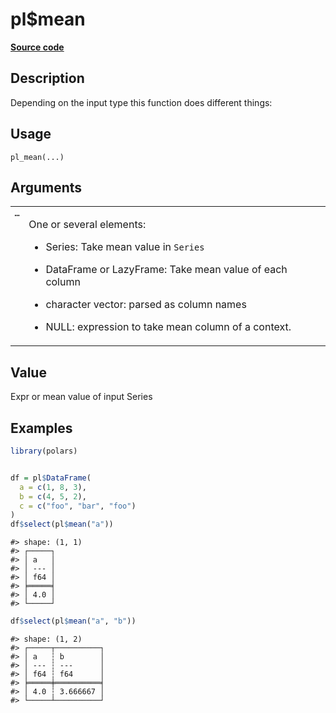 
# pl$mean

[**Source code**](https://github.com/pola-rs/r-polars/tree/3908b5beab9ec917b825bad8f9a820caad37cb4a/R/functions__lazy.R#L304)

## Description

Depending on the input type this function does different things:

## Usage

<pre><code class='language-R'>pl_mean(...)
</code></pre>

## Arguments

<table>
<tr>
<td style="white-space: nowrap; font-family: monospace; vertical-align: top">
<code id="pl_mean_:_...">…</code>
</td>
<td>

One or several elements:

<ul>
<li>

Series: Take mean value in <code>Series</code>

</li>
<li>

DataFrame or LazyFrame: Take mean value of each column

</li>
<li>

character vector: parsed as column names

</li>
<li>

NULL: expression to take mean column of a context.

</li>
</ul>
</td>
</tr>
</table>

## Value

Expr or mean value of input Series

## Examples

``` r
library(polars)


df = pl$DataFrame(
  a = c(1, 8, 3),
  b = c(4, 5, 2),
  c = c("foo", "bar", "foo")
)
df$select(pl$mean("a"))
```

    #> shape: (1, 1)
    #> ┌─────┐
    #> │ a   │
    #> │ --- │
    #> │ f64 │
    #> ╞═════╡
    #> │ 4.0 │
    #> └─────┘

``` r
df$select(pl$mean("a", "b"))
```

    #> shape: (1, 2)
    #> ┌─────┬──────────┐
    #> │ a   ┆ b        │
    #> │ --- ┆ ---      │
    #> │ f64 ┆ f64      │
    #> ╞═════╪══════════╡
    #> │ 4.0 ┆ 3.666667 │
    #> └─────┴──────────┘
